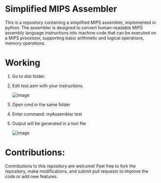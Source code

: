 # Simplified MIPS Assembler
This is a repository containing a simplified MIPS assembler, implemented in python. The assembler is designed to convert human-readable MIPS assembly language instructions into machine code that can be executed on a MIPS processor, supporting basic arithmetic and logical operations, memory operations.

# Working
1. Go to dist folder.

2. Edit test.asm with your  instructions.

    ![image](https://user-images.githubusercontent.com/31697036/232126787-18da4f88-f691-45dd-95aa-50f675c40563.png)


4. Open cmd in the same folder
6. Enter command: myAssembler test
8. Output will be generated in a text file

    ![image](https://user-images.githubusercontent.com/31697036/232127212-76f1bb83-953c-4731-ad46-0e010e14fca2.png)

# Contributions:
Contributions to this repository are welcome! Feel free to fork the repository, make modifications, and submit pull requests to improve the code or add new features.
